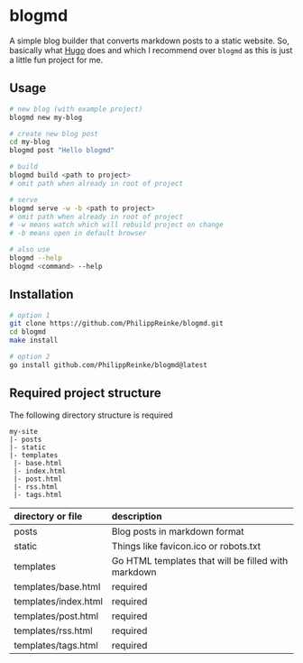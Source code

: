 # blogmd

A simple blog builder that converts markdown posts to a static website. So,
basically what [Hugo](https://github.com/gohugoio/hugo) does and which I
recommend over `blogmd` as this is just a little fun project for me.

## Usage

```sh
# new blog (with example project)
blogmd new my-blog

# create new blog post
cd my-blog
blogmd post "Hello blogmd"

# build
blogmd build <path to project>
# omit path when already in root of project

# serve
blogmd serve -w -b <path to project>
# omit path when already in root of project
# -w means watch which will rebuild project on change
# -b means open in default browser

# also use
blogmd --help
blogmd <command> --help
```

## Installation

```sh
# option 1
git clone https://github.com/PhilippReinke/blogmd.git
cd blogmd
make install

# option 2
go install github.com/PhilippReinke/blogmd@latest
```

## Required project structure

The following directory structure is required

```
my-site
|- posts
|- static
|- templates
 |- base.html
 |- index.html
 |- post.html
 |- rss.html
 |- tags.html
```

| directory or file    | description                                         |
|:---------------------|:----------------------------------------------------|
| posts                | Blog posts in markdown format                       |
| static               | Things like favicon.ico or robots.txt               |
| templates            | Go HTML templates that will be filled with markdown |
| templates/base.html  | required                                            |
| templates/index.html | required                                            |
| templates/post.html  | required                                            |
| templates/rss.html   | required                                            |
| templates/tags.html  | required                                            |
